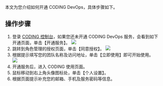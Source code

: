 本文为您介绍如何开通 CODING DevOps，具体步骤如下。

## 操作步骤
1. 登录 [CODING 控制台](https://console.cloud.tencent.com/coding)，如果您还未开通 CODING DevOps 服务，会看到如下开通页面，单击【开通服务】。
![](https://main.qcloudimg.com/raw/86548a8c04891cf1c56868afacc8cd64.png)
2. 跳转到角色管理的授权页面，单击【同意授权】。
![](https://main.qcloudimg.com/raw/36547947ddc2bf437f791479031a4531.png)
3. 根据提示填写您的团队名称及访问地址，单击【立即使用】即可开始使用。
![](https://main.qcloudimg.com/raw/cd1dcd0afb2370c882322c3c8332db77.png)
4. 开通服务后，进入 CODING 使用页面。
5. 鼠标移动到右上角头像图标处，单击【个人设置】。
6. 根据页面提示补充您的邮箱、手机及服务密码等信息。